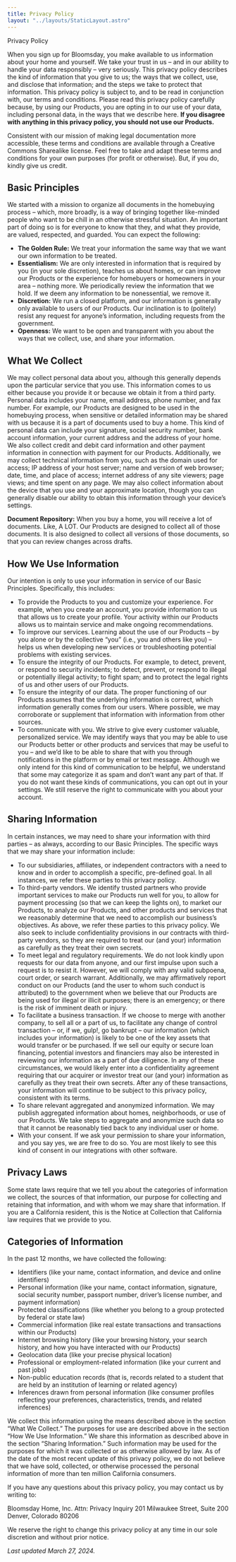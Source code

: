 ```yaml
---
title: Privacy Policy
layout: "../layouts/StaticLayout.astro"
---
```


<div class="flex flex-col w-screen markdown">
<div class="flex items-center justify-center bg-[#F5F2E1] h-[300px]">
<p class=" text-darkgreen font-normal text-5xl">
Privacy Policy
</p>
</div>
<div class="flex justify-center items-center">
<div class="w-[60%] py-28 px-20 text-black text-sm">

When you sign up for Bloomsday, you make available to us information about your home and yourself. We take your trust in us – and in our ability to handle your data responsibly – very seriously. This privacy policy describes the kind of information that you give to us; the ways that we collect, use, and disclose that information; and the steps we take to protect that information. This privacy policy is subject to, and to be read in conjunction with, our terms and conditions. Please read this privacy policy carefully because, by using our Products, you are opting in to our use of your data, including personal data, in the ways that we describe here. **If you disagree with anything in this privacy policy, you should not use our Products.**

Consistent with our mission of making legal documentation more accessible, these terms and conditions are available through a Creative Commons Sharealike license. Feel free to take and adapt these terms and conditions for your own purposes (for profit or otherwise). But, if you do, kindly give us credit.

## Basic Principles

We started with a mission to organize all documents in the homebuying process – which, more broadly, is a way of bringing together like-minded people who want to be chill in an otherwise stressful situation. An important part of doing so is for everyone to know that they, and what they provide, are valued, respected, and guarded. You can expect the following:

- **The Golden Rule:** We treat your information the same way that we want our own information to be treated.
- **Essentialism:** We are only interested in information that is required by you (in your sole discretion), teaches us about homes, or can improve our Products or the experience for homebuyers or homeowners in your area – nothing more. We periodically review the information that we hold. If we deem any information to be nonessential, we remove it.
- **Discretion:** We run a closed platform, and our information is generally only available to users of our Products. Our inclination is to (politely) resist any request for anyone’s information, including requests from the government.
- **Openness:** We want to be open and transparent with you about the ways that we collect, use, and share your information.

## What We Collect

We may collect personal data about you, although this generally depends upon the particular service that you use. This information comes to us either because you provide it or because we obtain it from a third party. Personal data includes your name, email address, phone number, and fax number. For example, our Products are designed to be used in the homebuying process, when sensitive or detailed information may be shared with us because it is a part of documents used to buy a home. This kind of personal data can include your signature, social security number, bank account information, your current address and the address of your home. We also collect credit and debit card information and other payment information in connection with payment for our Products. Additionally, we may collect technical information from you, such as the domain used for access; IP address of your host server; name and version of web browser; date, time, and place of access; internet address of any site viewers; page views; and time spent on any page. We may also collect information about the device that you use and your approximate location, though you can generally disable our ability to obtain this information through your device’s settings.

**Document Repository:** When you buy a home, you will receive a lot of documents. Like, A LOT. Our Products are designed to collect all of those documents. It is also designed to collect all versions of those documents, so that you can review changes across drafts.

## How We Use Information

Our intention is only to use your information in service of our Basic Principles. Specifically, this includes:

- To provide the Products to you and customize your experience. For example, when you create an account, you provide information to us that allows us to create your profile. Your activity within our Products allows us to maintain service and make ongoing recommendations.
- To improve our services. Learning about the use of our Products – by you alone or by the collective “you” (i.e., you and others like you) – helps us when developing new services or troubleshooting potential problems with existing services.
- To ensure the integrity of our Products. For example, to detect, prevent, or respond to security incidents; to detect, prevent, or respond to illegal or potentially illegal activity; to fight spam; and to protect the legal rights of us and other users of our Products.
- To ensure the integrity of our data. The proper functioning of our Products assumes that the underlying information is correct, which information generally comes from our users. Where possible, we may corroborate or supplement that information with information from other sources.
- To communicate with you. We strive to give every customer valuable, personalized service. We may identify ways that you may be able to use our Products better or other products and services that may be useful to you – and we’d like to be able to share that with you through notifications in the platform or by email or text message. Although we only intend for this kind of communication to be helpful, we understand that some may categorize it as spam and don’t want any part of that. If you do not want these kinds of communications, you can opt out in your settings. We still reserve the right to communicate with you about your account.

## Sharing Information

In certain instances, we may need to share your information with third parties – as always, according to our Basic Principles. The specific ways that we may share your information include:

- To our subsidiaries, affiliates, or independent contractors with a need to know and in order to accomplish a specific, pre-defined goal. In all instances, we refer these parties to this privacy policy.
- To third-party vendors. We identify trusted partners who provide important services to make our Products run well for you, to allow for payment processing (so that we can keep the lights on), to market our Products, to analyze our Products, and other products and services that we reasonably determine that we need to accomplish our business’s objectives. As above, we refer these parties to this privacy policy. We also seek to include confidentiality provisions in our contracts with third-party vendors, so they are required to treat our (and your) information as carefully as they treat their own secrets.
- To meet legal and regulatory requirements. We do not look kindly upon requests for our data from anyone, and our first impulse upon such a request is to resist it. However, we will comply with any valid subpoena, court order, or search warrant. Additionally, we may affirmatively report conduct on our Products (and the user to whom such conduct is attributed) to the government when we believe that our Products are being used for illegal or illicit purposes; there is an emergency; or there is the risk of imminent death or injury.
- To facilitate a business transaction. If we choose to merge with another company, to sell all or a part of us, to facilitate any change of control transaction – or, if we, gulp!, go bankrupt – our information (which includes your information) is likely to be one of the key assets that would transfer or be purchased. If we sell our equity or secure loan financing, potential investors and financiers may also be interested in reviewing our information as a part of due diligence. In any of these circumstances, we would likely enter into a confidentiality agreement requiring that our acquirer or investor treat our (and your) information as carefully as they treat their own secrets. After any of these transactions, your information will continue to be subject to this privacy policy, consistent with its terms.
- To share relevant aggregated and anonymized information. We may publish aggregated information about homes, neighborhoods, or use of our Products. We take steps to aggregate and anonymize such data so that it cannot be reasonably tied back to any individual user or home.
- With your consent. If we ask your permission to share your information, and you say yes, we are free to do so. You are most likely to see this kind of consent in our integrations with other software.

## Privacy Laws

Some state laws require that we tell you about the categories of information we collect, the sources of that information, our purpose for collecting and retaining that information, and with whom we may share that information. If you are a California resident, this is the Notice at Collection that California law requires that we provide to you.

## Categories of Information

In the past 12 months, we have collected the following:

- Identifiers (like your name, contact information, and device and online identifiers)
- Personal information (like your name, contact information, signature, social security number, passport number, driver’s license number, and payment information)
- Protected classifications (like whether you belong to a group protected by federal or state law)
- Commercial information (like real estate transactions and transactions within our Products)
- Internet browsing history (like your browsing history, your search history, and how you have interacted with our Products)
- Geolocation data (like your precise physical location)
- Professional or employment-related information (like your current and past jobs)
- Non-public education records (that is, records related to a student that are held by an institution of learning or related agency)
- Inferences drawn from personal information (like consumer profiles reflecting your preferences, characteristics, trends, and related inferences)

We collect this information using the means described above in the section “What We Collect.” The purposes for use are described above in the section “How We Use Information.” We share this information as described above in the section “Sharing Information.” Such information may be used for the purposes for which it was collected or as otherwise allowed by law. As of the date of the most recent update of this privacy policy, we do not believe that we have sold, collected, or otherwise processed the personal information of more than ten million California consumers.

If you have any questions about this privacy policy, you may contact us by writing to:

Bloomsday Home, Inc.
Attn: Privacy Inquiry
201 Milwaukee Street, Suite 200
Denver, Colorado 80206

We reserve the right to change this privacy policy at any time in our sole discretion and without prior notice.

_Last updated March 27, 2024._

</div>
</div>
</div>
